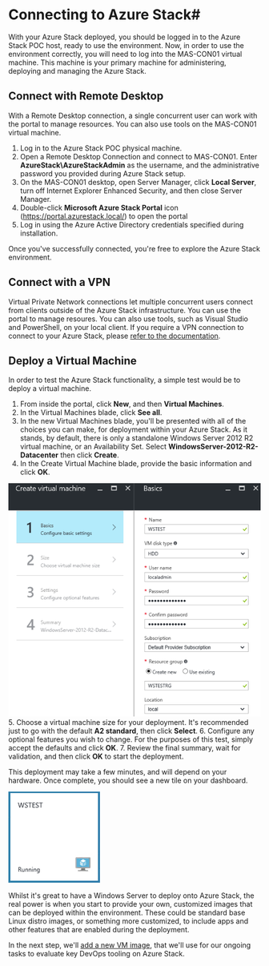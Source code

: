 # Connecting to Azure Stack#

With your Azure Stack deployed, you should be logged in to the Azure Stack POC host, ready to use the environment. Now, in order to use the environment correctly, you will need to log into the MAS-CON01 virtual machine. This machine is your primary machine for administering, deploying and managing the Azure Stack.

## Connect with Remote Desktop
With a Remote Desktop connection, a single concurrent user can work with the portal to manage resources. You can also use tools on the MAS-CON01 virtual machine.

1. Log in to the Azure Stack POC physical machine.
2. Open a Remote Desktop Connection and connect to MAS-CON01. Enter **AzureStack\AzureStackAdmin** as the username, and the administrative password you provided during Azure Stack setup.  
3. On the MAS-CON01 desktop, open Server Manager, click **Local Server**, turn off Internet Explorer Enhanced Security, and then close Server Manager.
4. Double-click **Microsoft Azure Stack Portal** icon (https://portal.azurestack.local/) to open the portal
5. Log in using the Azure Active Directory credentials specified during installation.

Once you've successfully connected, you're free to explore the Azure Stack environment.

## Connect with a VPN
Virtual Private Network connections let multiple concurrent users connect from clients outside of the Azure Stack infrastructure. You can use the portal to manage resoures. You can also use tools, such as Visual Studio and PowerShell, on your local client. If you require a VPN connection to connect to your Azure Stack, please [refer to the documentation](https://docs.microsoft.com/en-us/azure/azure-stack/azure-stack-connect-azure-stack).

## Deploy a Virtual Machine

In order to test the Azure Stack functionality, a simple test would be to deploy a virtual machine.

1. From inside the portal, click **New**, and then **Virtual Machines**.
2. In the Virtual Machines blade, click **See all**.
3. In the new Virtual Machines blade, you'll be presented with all of the choices you can make, for deployment within your Azure Stack. As it stands, by default, there is only a standalone Windows Server 2012 R2 virtual machine, or an Availability Set. Select **WindowsServer-2012-R2-Datacenter** then click **Create**.
4. In the Create Virtual Machine blade, provide the basic information and click **OK**.

  ![Enter Basic Info](/deploy/azurestack/docs/media/CreateVMBasic.PNG)
5. Choose a virtual machine size for your deployment. It's recommended just to go with the default **A2 standard**, then click **Select**.
6. Configure any optional features you wish to change. For the purposes of this test, simply accept the defaults and click **OK**.
7. Review the final summary, wait for validation, and then click **OK** to start the deployment.

This deployment may take a few minutes, and will depend on your hardware. Once complete, you should see a new tile on your dashboard.

  ![VM Deployed](/deploy/azurestack/docs/media/VMdeployed.PNG)

Whilst it's great to have a Windows Server to deploy onto Azure Stack, the real power is when you start to provide your own, customized images that can be deployed within the environment. These could be standard base Linux distro images, or something more customized, to include apps and other features that are enabled during the deployment.

In the next step, we'll [add a new VM image](/deploy/azurestack/docs/adding_vm_image.md), that we'll use for our ongoing tasks to evaluate key DevOps tooling on Azure Stack.
